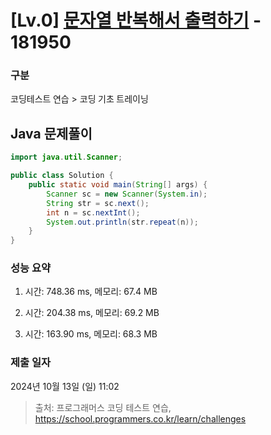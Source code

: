 # [Lv.0] [문자열 반복해서 출력하기](https://school.programmers.co.kr/learn/courses/30/lessons/181950?language=java) - 181950 

### 구분

코딩테스트 연습 > 코딩 기초 트레이닝

## Java 문제풀이

```java
import java.util.Scanner;

public class Solution {
    public static void main(String[] args) {
        Scanner sc = new Scanner(System.in);
        String str = sc.next();
        int n = sc.nextInt();
        System.out.println(str.repeat(n));
    }
}
```

### 성능 요약

1. 시간: 748.36 ms, 메모리: 67.4 MB

2. 시간: 204.38 ms, 메모리: 69.2 MB
3. 시간: 163.90 ms, 메모리: 68.3 MB

### 제출 일자

2024년 10월 13일 (일) 11:02

> 출처: 프로그래머스 코딩 테스트 연습, https://school.programmers.co.kr/learn/challenges